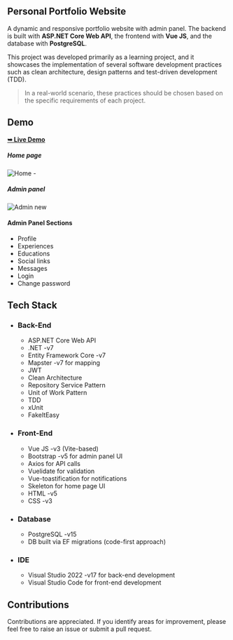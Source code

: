 <h2> Personal Portfolio Website  </h2>

A dynamic and responsive portfolio website with admin panel. The backend is built with **ASP.NET Core Web API**, the frontend with **Vue JS**, and the database with **PostgreSQL**.

This project was developed primarily as a learning project, and it showcases the implementation of several software development practices such as clean architecture, design patterns and test-driven development (TDD).

> In a real-world scenario, these practices should be chosen based on the specific requirements of each project.


 
<h2>Demo </h2>

<a href="https://sara-rasoulian.ir"><strong>➥ Live Demo</strong></a>

<h5>Home page</h5>

![Home -](https://github.com/SaraRasoulian/DotNet-Vue-Portfolio-Website/assets/51083712/b2872aeb-51c0-4452-8e6d-f7df9892b33c)

<h5>Admin panel</h5>

![Admin new](https://github.com/SaraRasoulian/DotNet-Vue-Portfolio-Website/assets/51083712/dbd59886-8985-4481-8e93-1dedbf5b2219)


<h4>Admin Panel Sections </h4>

* Profile
* Experiences
* Educations
* Social links
* Messages
* Login
* Change password


<h2>Tech Stack </h2>

- ###	Back-End
  -	ASP.NET Core Web API
  - .NET -v7
  - Entity Framework Core -v7
  - Mapster -v7 for mapping 
  - JWT
  - Clean Architecture
  - Repository Service Pattern
  - Unit of Work Pattern
  - TDD
  - xUnit
  - FakeItEasy

- ### Front-End 
  - Vue JS -v3 (Vite-based)
  - Bootstrap -v5 for admin panel UI
  - Axios for API calls
  - Vuelidate for validation
  - Vue-toastification for notifications
  - Skeleton for home page UI
  - HTML -v5
  - CSS -v3
 
- ### Database
  - PostgreSQL -v15
  - DB built via EF migrations (code-first approach)
 
- ### IDE
  - Visual Studio 2022 -v17 for back-end development
  - Visual Studio Code for front-end development

<h2>Contributions </h2>
<p>Contributions are appreciated. If you identify areas for improvement, please feel free to raise an issue or submit a pull request.</p>

